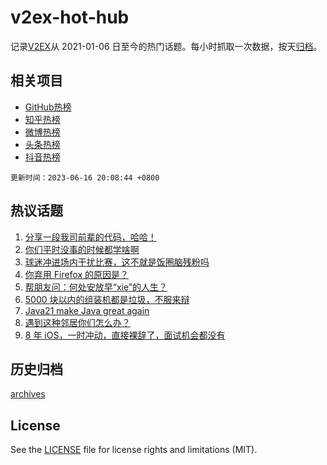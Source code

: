 # v2ex-hot-hub

 记录[V2EX](https://www.v2ex.com/)从 2021-01-06 日至今的热门话题。每小时抓取一次数据，按天[归档](archives)。
 
 ## 相关项目

- [GitHub热榜](https://github.com/it985/github-hot-hub)
- [知乎热榜](https://github.com/it985/zhihu-hot-hub)
- [微博热榜](https://github.com/it985/weibo-hot-hub)
- [头条热榜](https://github.com/it985/toutiao-hot-hub)
- [抖音热榜](https://github.com/it985/douyin-hot-hub)


 `更新时间：2023-06-16 20:08:44 +0800`

## 热议话题

1. [分享一段我司前辈的代码，哈哈！](https://www.v2ex.com/t/949195)
1. [你们平时没事的时候都学啥啊](https://www.v2ex.com/t/949193)
1. [球迷冲进场内干扰比赛，这不就是饭圈脑残粉吗](https://www.v2ex.com/t/949172)
1. [你弃用 Firefox 的原因是？](https://www.v2ex.com/t/949337)
1. [帮朋友问：何处安放早“xie”的人生？](https://www.v2ex.com/t/949240)
1. [5000 块以内的组装机都是垃圾，不服来辩](https://www.v2ex.com/t/949308)
1. [Java21 make Java great again](https://www.v2ex.com/t/949151)
1. [遇到这种邻居你们怎么办？](https://www.v2ex.com/t/949149)
1. [8 年 iOS，一时冲动，直接裸辞了，面试机会都没有](https://www.v2ex.com/t/949346)

## 历史归档

[archives](archives)

## License

See the [LICENSE](LICENSE) file for license rights and limitations (MIT).
